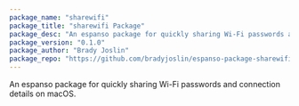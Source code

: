 ```yaml
---
package_name: "sharewifi"
package_title: "sharewifi Package"
package_desc: "An espanso package for quickly sharing Wi-Fi passwords and connection details on macOS."
package_version: "0.1.0"
package_author: "Brady Joslin"
package_repo: "https://github.com/bradyjoslin/espanso-package-sharewifi"
---
```

An espanso package for quickly sharing Wi-Fi passwords and connection details on macOS.
